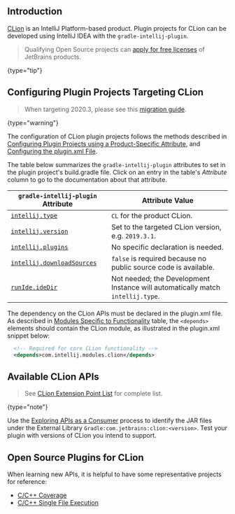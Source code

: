 [//]: # (title: CLion Plugin Development)

<!-- Copyright 2000-2022 JetBrains s.r.o. and other contributors. Use of this source code is governed by the Apache 2.0 license that can be found in the LICENSE file. -->

## Introduction
[CLion](https://www.jetbrains.com/clion/) is an IntelliJ Platform-based product.
Plugin projects for CLion can be developed using IntelliJ IDEA with the `gradle-intellij-plugin`.

 >  Qualifying Open Source projects can [apply for free licenses](https://www.jetbrains.com/community/opensource/) of JetBrains products.
 >
 {type="tip"}

## Configuring Plugin Projects Targeting CLion

 >  When targeting 2020.3, please see this [migration guide](https://blog.jetbrains.com/clion/2020/12/migration-guide-for-plugins-2020-3/).
 >
 {type="warning"}

The configuration of CLion plugin projects follows the methods described in [Configuring Plugin Projects using a Product-Specific Attribute](dev_alternate_products.md#configuring-plugin-projects-using-a-product-specific-attribute), and [Configuring the plugin.xml File](dev_alternate_products.md#configuring-pluginxml).

The table below summarizes the `gradle-intellij-plugin` attributes to set in the plugin project's <path>build.gradle</path> file.
Click on an entry in the table's *Attribute* column to go to the documentation about that attribute.

| `gradle-intellij-plugin` Attribute       | Attribute Value                                                                |
|------------------------------------------|--------------------------------------------------------------------------------|
| [`intellij.type`][properties]            | `CL` for the product CLion.                                                    |
| [`intellij.version`][properties]         | Set to the targeted CLion version, e.g. `2019.3.1`.                            |
| [`intellij.plugins`][properties]         | No specific declaration is needed.                                             |
| [`intellij.downloadSources`][properties] | `false` is required because no public source code is available.                |
| [`runIde.ideDir`][dsl]                   | Not needed; the Development Instance will automatically match `intellij.type`. |

[properties]: https://github.com/JetBrains/gradle-intellij-plugin/blob/master/README.md#intellij-platform-properties
[dsl]: https://github.com/JetBrains/gradle-intellij-plugin/blob/master/README.md#running-dsl

The dependency on the CLion APIs must be declared in the <path>plugin.xml</path> file.
As described in [Modules Specific to Functionality](plugin_compatibility.md#modules-specific-to-functionality) table, the `<depends>` elements should contain the CLion module, as illustrated in the <path>plugin.xml</path> snippet below:

```xml
  <!-- Required for core CLion functionality -->
  <depends>com.intellij.modules.clion</depends>
```

## Available CLion APIs

 > See [CLion Extension Point List](clion_extension_point_list.md) for complete list.
 >
 {type="note"}

Use the [Exploring APIs as a Consumer](plugin_compatibility.md#exploring-apis-as-a-consumer) process to identify the JAR files under the External Library `Gradle:com.jetbrains:clion:<version>`.
Test your plugin with versions of CLion you intend to support.

## Open Source Plugins for CLion
When learning new APIs, it is helpful to have some representative projects for reference:
* [C/C++ Coverage](https://github.com/zero9178/C-Cpp-Coverage-for-CLion)
* [C/C++ Single File Execution](https://github.com/corochann/SingleFileExecutionPlugin)
